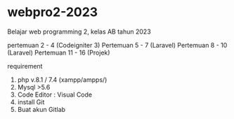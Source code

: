 # webpro2-2023
Belajar web programming 2, kelas AB tahun 2023

pertemuan 2 - 4 (Codeigniter 3)
Pertemuan 5 - 7 (Laravel)
Pertemuan 8 - 10 (Laravel)
Pertemuan 11 - 16 (Projek)

requirement
1. php v.8.1 / 7.4 (xampp/ampps/)
2. Mysql >5.6
3. Code Editor : Visual Code
4. install Git
5. Buat akun Gitlab
